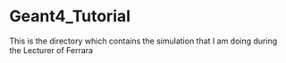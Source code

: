 # Geant4_Tutorial
This is the directory which contains the simulation that I am doing during the Lecturer of Ferrara
